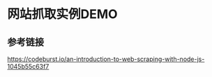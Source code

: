 # 网站抓取实例DEMO


## 参考链接
https://codeburst.io/an-introduction-to-web-scraping-with-node-js-1045b55c63f7